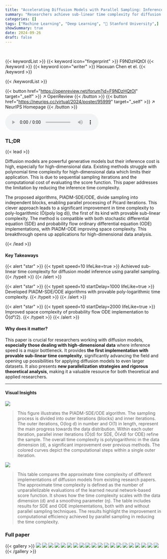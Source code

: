 ```yaml
---
title: "Accelerating Diffusion Models with Parallel Sampling: Inference at Sub-Linear Time Complexity"
summary: "Researchers achieve sub-linear time complexity for diffusion model inference using parallel sampling with poly-logarithmic time complexity."
categories: []
tags: ["Machine Learning", "Deep Learning", "🏢 Stanford University",]
showSummary: true
date: 2024-09-26
draft: false
---
```


<br>

{{< keywordList >}}
{{< keyword icon="fingerprint" >}} F9NDzHQtOl {{< /keyword >}}
{{< keyword icon="writer" >}} Haoxuan Chen et el. {{< /keyword >}}
 
{{< /keywordList >}}

{{< button href="https://openreview.net/forum?id=F9NDzHQtOl" target="_self" >}}
↗ OpenReview
{{< /button >}}
{{< button href="https://neurips.cc/virtual/2024/poster/95999" target="_self" >}}
↗ NeurIPS Homepage
{{< /button >}}


<audio controls>
    <source src="https://ai-paper-reviewer.com/F9NDzHQtOl/podcast.wav" type="audio/wav">
    Your browser does not support the audio element.
</audio>


### TL;DR


{{< lead >}}

Diffusion models are powerful generative models but their inference cost is high, especially for high-dimensional data.  Existing methods struggle with polynomial time complexity for high-dimensional data which limits their application.  This is due to sequential sampling iterations and the computational cost of evaluating the score function. This paper addresses the limitation by reducing the inference time complexity.

The proposed algorithms, PIADM-SDE/ODE, divide sampling into independent blocks, enabling parallel processing of Picard iterations.  This clever approach leads to a significant improvement in time complexity to poly-logarithmic (Õ(poly log d)), the first of its kind with provable sub-linear complexity. The method is compatible with both stochastic differential equation (SDE) and probability flow ordinary differential equation (ODE) implementations, with PIADM-ODE improving space complexity. This breakthrough opens up applications for high-dimensional data analysis.

{{< /lead >}}


#### Key Takeaways

{{< alert "star" >}}
{{< typeit speed=10 lifeLike=true >}} Achieved sub-linear time complexity for diffusion model inference using parallel sampling. {{< /typeit >}}
{{< /alert >}}

{{< alert "star" >}}
{{< typeit speed=10 startDelay=1000 lifeLike=true >}} Developed PIADM-SDE/ODE algorithms with provable poly-logarithmic time complexity. {{< /typeit >}}
{{< /alert >}}

{{< alert "star" >}}
{{< typeit speed=10 startDelay=2000 lifeLike=true >}} Improved space complexity of probability flow ODE implementation to Õ(d³/2). {{< /typeit >}}
{{< /alert >}}

#### Why does it matter?
This paper is crucial for researchers working with diffusion models, **especially those dealing with high-dimensional data** where inference speed is a major bottleneck. It provides **the first implementation with provable sub-linear time complexity**, significantly advancing the field and opening up possibilities for applying diffusion models to even larger datasets.  It also presents **new parallelization strategies and rigorous theoretical analysis**, making it a valuable resource for both theoretical and applied researchers.

------
#### Visual Insights



![](https://ai-paper-reviewer.com/F9NDzHQtOl/figures_4_1.jpg)

> This figure illustrates the PIADM-SDE/ODE algorithm.  The sampling process is divided into outer iterations (blocks) and inner iterations. The outer iterations, O(log d) in number and O(1) in length, represent the main progress towards the data distribution.  Within each outer iteration, parallel inner iterations (Õ(d) for SDE, Õ(√d) for ODE) refine the sample. The overall time complexity is polylogarithmic in the data dimension (d), a significant improvement over previous methods. The colored curves depict the computational steps within a single outer iteration.





![](https://ai-paper-reviewer.com/F9NDzHQtOl/tables_1_1.jpg)

> This table compares the approximate time complexity of different implementations of diffusion models from existing research papers. The approximate time complexity is defined as the number of unparallelizable evaluations of the learned neural network-based score function.  It shows how the time complexity scales with the data dimension (d) and a smoothing parameter (η). The table includes results for SDE and ODE implementations, both with and without parallel sampling techniques.  The results highlight the improvement in computational efficiency achieved by parallel sampling in reducing the time complexity.





### Full paper

{{< gallery >}}
<img src="https://ai-paper-reviewer.com/F9NDzHQtOl/1.png" class="grid-w50 md:grid-w33 xl:grid-w25" />
<img src="https://ai-paper-reviewer.com/F9NDzHQtOl/2.png" class="grid-w50 md:grid-w33 xl:grid-w25" />
<img src="https://ai-paper-reviewer.com/F9NDzHQtOl/3.png" class="grid-w50 md:grid-w33 xl:grid-w25" />
<img src="https://ai-paper-reviewer.com/F9NDzHQtOl/4.png" class="grid-w50 md:grid-w33 xl:grid-w25" />
<img src="https://ai-paper-reviewer.com/F9NDzHQtOl/5.png" class="grid-w50 md:grid-w33 xl:grid-w25" />
<img src="https://ai-paper-reviewer.com/F9NDzHQtOl/6.png" class="grid-w50 md:grid-w33 xl:grid-w25" />
<img src="https://ai-paper-reviewer.com/F9NDzHQtOl/7.png" class="grid-w50 md:grid-w33 xl:grid-w25" />
<img src="https://ai-paper-reviewer.com/F9NDzHQtOl/8.png" class="grid-w50 md:grid-w33 xl:grid-w25" />
<img src="https://ai-paper-reviewer.com/F9NDzHQtOl/9.png" class="grid-w50 md:grid-w33 xl:grid-w25" />
<img src="https://ai-paper-reviewer.com/F9NDzHQtOl/10.png" class="grid-w50 md:grid-w33 xl:grid-w25" />
<img src="https://ai-paper-reviewer.com/F9NDzHQtOl/11.png" class="grid-w50 md:grid-w33 xl:grid-w25" />
<img src="https://ai-paper-reviewer.com/F9NDzHQtOl/12.png" class="grid-w50 md:grid-w33 xl:grid-w25" />
<img src="https://ai-paper-reviewer.com/F9NDzHQtOl/13.png" class="grid-w50 md:grid-w33 xl:grid-w25" />
<img src="https://ai-paper-reviewer.com/F9NDzHQtOl/14.png" class="grid-w50 md:grid-w33 xl:grid-w25" />
<img src="https://ai-paper-reviewer.com/F9NDzHQtOl/15.png" class="grid-w50 md:grid-w33 xl:grid-w25" />
<img src="https://ai-paper-reviewer.com/F9NDzHQtOl/16.png" class="grid-w50 md:grid-w33 xl:grid-w25" />
<img src="https://ai-paper-reviewer.com/F9NDzHQtOl/17.png" class="grid-w50 md:grid-w33 xl:grid-w25" />
<img src="https://ai-paper-reviewer.com/F9NDzHQtOl/18.png" class="grid-w50 md:grid-w33 xl:grid-w25" />
<img src="https://ai-paper-reviewer.com/F9NDzHQtOl/19.png" class="grid-w50 md:grid-w33 xl:grid-w25" />
<img src="https://ai-paper-reviewer.com/F9NDzHQtOl/20.png" class="grid-w50 md:grid-w33 xl:grid-w25" />
{{< /gallery >}}